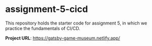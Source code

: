 # assignment-5-cicd
This repository holds the starter code for assignment 5, in which we practice the fundamentals of CI/CD.

**Project URL**: https://gatsby-game-museum.netlify.app/
